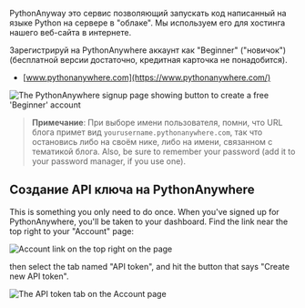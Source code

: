 PythonAnyway это сервис позволяющий запускать код написанный на языке Python на сервере в "облаке". Мы используем его для хостинга нашего веб-сайта в интернете.

Зарегистрируй на PythonAnywhere аккаунт как "Beginner" ("новичок") (бесплатной версии достаточно, кредитная карточка не понадобится).

* [www.pythonanywhere.com](https://www.pythonanywhere.com/)

![The PythonAnywhere signup page showing button to create a free 'Beginner' account](../deploy/images/pythonanywhere_beginner_account_button.png)

> **Примечание**: При выборе имени пользователя, помни, что URL блога примет вид `yourusername.pythonanywhere.com`, так что остановись либо на своём нике, либо на имени, связанном с тематикой блога. Also, be sure to remember your password (add it to your password manager, if you use one).

## Создание API ключа на PythonAnywhere

This is something you only need to do once. When you've signed up for PythonAnywhere, you'll be taken to your dashboard. Find the link near the top right to your "Account" page:

![Account link on the top right on the page](../deploy/images/pythonanywhere_account.png)

then select the tab named "API token", and hit the button that says "Create new API token".

![The API token tab on the Account page](../deploy/images/pythonanywhere_create_api_token.png)
